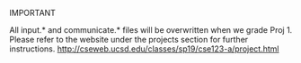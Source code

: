 IMPORTANT

All input.* and communicate.* files will be overwritten when we grade Proj 1.
Please refer to the website under the projects section for further instructions.
http://cseweb.ucsd.edu/classes/sp19/cse123-a/project.html
